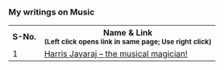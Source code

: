 <h3> My writings on Music </h3>

<table>
  
  <tr>
    <th> S-No. </th>
    <th> Name & Link <br> <sub> (Left click opens link in same page; Use right click) </sub> </th>
  </tr>

<tr>
      <td> 1 </td>
    <td>  <a href='https://drive.google.com/file/d/1OTqWv9tjQx42rkIi1o2JP6-KxAkoDQUD/view?usp=sharing' target='_blank'> Harris Jayaraj – the musical magician! </a></td>
</tr>

  
  
</table>
